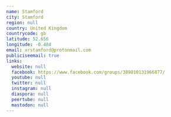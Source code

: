 ```yaml
---
name: Stamford
city: Stamford
region: null
country: United Kingdom
countrycode: gb
latitude: 52.656
longitude: -0.484
email: xrstamford@protonmail.com
publiciseemail: true
links:
  website: null
  facebook: https://www.facebook.com/groups/389010131966877/
  youtube: null
  twitter: null
  instagram: null
  diaspora: null
  peertube: null
  mastodon: null
---
```

